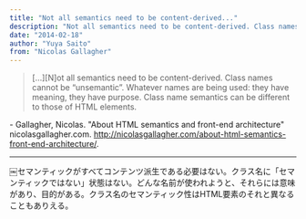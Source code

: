 ```yaml
---
title: "Not all semantics need to be content-derived..."
description: "Not all semantics need to be content-derived. Class names cannot be “unsemantic”. Whatever names are being used: they have meaning, they have purpose. Class name semantics can be different to those of HTML elements." 
date: "2014-02-18"
author: "Yuya Saito"
from: "Nicolas Gallagher"
---
```


> […][N]ot all semantics need to be content-derived. Class names cannot be “unsemantic”. Whatever names are being used: they have meaning, they have purpose. Class name semantics can be different to those of HTML elements. 

\- Gallagher, Nicolas. "About HTML semantics and front-end architecture" nicolasgallagher.com. <http://nicolasgallagher.com/about-html-semantics-front-end-architecture/>.

* * *

￼セマンティックがすべてコンテンツ派生である必要はない。クラス名に「セマンティックではない」状態はない。どんな名前が使われようと、それらには意味があり、目的がある。クラス名のセマンティック性はHTML要素のそれと異なることもありえる。